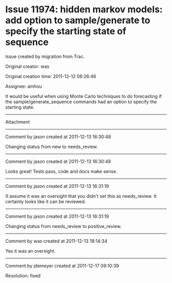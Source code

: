 # Issue 11974: hidden markov models: add option to sample/generate to specify the starting state of sequence

Issue created by migration from Trac.

Original creator: was

Original creation time: 2011-12-12 06:26:46

Assignee: amhou

It would be useful when using Monte Carlo techniques to do forecasting if the sample/generate_sequence commands had an option to specify the starting state. 


---

Attachment


---

Comment by jason created at 2011-12-13 16:30:48

Changing status from new to needs_review.


---

Comment by jason created at 2011-12-13 16:30:48

Looks great!  Tests pass, code and docs make sense.


---

Comment by jason created at 2011-12-13 16:31:19

(I assume it was an oversight that you didn't set this as needs_review.  It certainly looks like it can be reviewed.


---

Comment by jason created at 2011-12-13 16:31:19

Changing status from needs_review to positive_review.


---

Comment by was created at 2011-12-13 18:14:34

Yes it was an oversight.


---

Comment by jdemeyer created at 2011-12-17 09:10:39

Resolution: fixed
